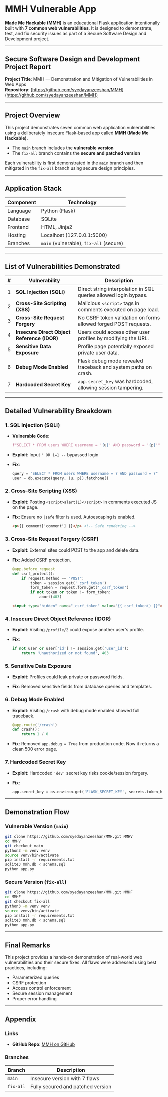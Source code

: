 
# MMH Vulnerable App

**Made Me Hackable (MMH)** is an educational Flask application intentionally built with **7 common web vulnerabilities**. It is designed to demonstrate, test, and fix security issues as part of a Secure Software Design and Development project.

---

## Secure Software Design and Development Project Report

**Project Title**: MMH — Demonstration and Mitigation of Vulnerabilities in Web Apps  
**Repository**: [https://github.com/syedayanzeeshan/MMH](https://github.com/syedayanzeeshan/MMH)

---

## Project Overview

This project demonstrates seven common web application vulnerabilities using a deliberately insecure Flask-based app called **MMH (Made Me Hackable)**.

- The `main` branch includes the **vulnerable version**
- The `fix-all` branch contains the **secure and patched version**

Each vulnerability is first demonstrated in the `main` branch and then mitigated in the `fix-all` branch using secure design principles.

---

## Application Stack

| Component  | Technology       |
|------------|------------------|
| Language   | Python (Flask)   |
| Database   | SQLite           |
| Frontend   | HTML, Jinja2     |
| Hosting    | Localhost (127.0.0.1:5000) |
| Branches   | `main` (vulnerable), `fix-all` (secure) |

---

## List of Vulnerabilities Demonstrated

| # | Vulnerability                  | Description |
|--|-------------------------------|-------------|
| 1 | **SQL Injection (SQLi)**       | Direct string interpolation in SQL queries allowed login bypass. |
| 2 | **Cross-Site Scripting (XSS)** | Malicious `<script>` tags in comments executed on page load. |
| 3 | **Cross-Site Request Forgery** | No CSRF token validation on forms allowed forged POST requests. |
| 4 | **Insecure Direct Object Reference (IDOR)** | Users could access other user profiles by modifying the URL. |
| 5 | **Sensitive Data Exposure**    | Profile page potentially exposed private user data. |
| 6 | **Debug Mode Enabled**         | Flask debug mode revealed traceback and system paths on crash. |
| 7 | **Hardcoded Secret Key**       | `app.secret_key` was hardcoded, allowing session tampering. |

---

## Detailed Vulnerability Breakdown

### 1. SQL Injection (SQLi)

- **Vulnerable Code**:
  ```python
  f"SELECT * FROM users WHERE username = '{u}' AND password = '{p}'"
  ```

- **Exploit**: Input `' OR 1=1 --` bypassed login

- **Fix**:
  ```python
  query = "SELECT * FROM users WHERE username = ? AND password = ?"
  user = db.execute(query, (u, p)).fetchone()
  ```

### 2. Cross-Site Scripting (XSS)

- **Exploit**: Posting `<script>alert(1)</script>` in comments executed JS on the page.

- **Fix**: Ensure no `|safe` filter is used. Autoescaping is enabled.
  ```html
  <p>{{ comment['comment'] }}</p> <!-- Safe rendering -->
  ```

### 3. Cross-Site Request Forgery (CSRF)

- **Exploit**: External sites could POST to the app and delete data.

- **Fix**: Added CSRF protection.
  ```python
  @app.before_request
  def csrf_protect():
      if request.method == "POST":
          token = session.get('_csrf_token')
          form_token = request.form.get('_csrf_token')
          if not token or token != form_token:
              abort(403)
  ```

  ```html
  <input type="hidden" name="_csrf_token" value="{{ csrf_token() }}">
  ```

### 4. Insecure Direct Object Reference (IDOR)

- **Exploit**: Visiting `/profile/2` could expose another user's profile.

- **Fix**:
  ```python
  if not user or user['id'] != session.get('user_id'):
      return 'Unauthorized or not found', 403
  ```

### 5. Sensitive Data Exposure

- **Exploit**: Profiles could leak private or password fields.

- **Fix**: Removed sensitive fields from database queries and templates.

### 6. Debug Mode Enabled

- **Exploit**: Visiting `/crash` with debug mode enabled showed full traceback.

  ```python
  @app.route('/crash')
  def crash():
      return 1 / 0
  ```

- **Fix**: Removed `app.debug = True` from production code. Now it returns a clean 500 error page.

### 7. Hardcoded Secret Key

- **Exploit**: Hardcoded `'dev'` secret key risks cookie/session forgery.

- **Fix**:
  ```python
  app.secret_key = os.environ.get('FLASK_SECRET_KEY', secrets.token_hex(16))
  ```

---

## Demonstration Flow

### Vulnerable Version (`main`)

```bash
git clone https://github.com/syedayanzeeshan/MMH.git MMHV
cd MMHV
git checkout main
python3 -m venv venv
source venv/bin/activate
pip install -r requirements.txt
sqlite3 mmh.db < schema.sql
python app.py
```

### Secure Version (`fix-all`)

```bash
git clone https://github.com/syedayanzeeshan/MMH.git MMHF
cd MMHF
git checkout fix-all
python3 -m venv venv
source venv/bin/activate
pip install -r requirements.txt
sqlite3 mmh.db < schema.sql
python app.py
```

---

## Final Remarks

This project provides a hands-on demonstration of real-world web vulnerabilities and their secure fixes. All flaws were addressed using best practices, including:

- Parameterized queries
- CSRF protection
- Access control enforcement
- Secure session management
- Proper error handling

---

## Appendix

### Links

- **GitHub Repo**: [MMH on GitHub](https://github.com/syedayanzeeshan/MMH)

### Branches

| Branch    | Description                       |
|-----------|------------------------------------|
| `main`    | Insecure version with 7 flaws      |
| `fix-all` | Fully secured and patched version  |
